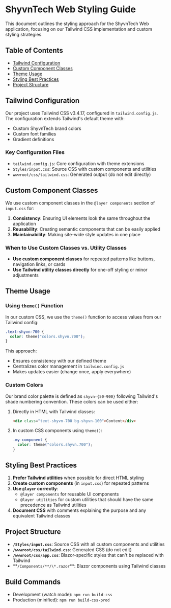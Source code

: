 # ShyvnTech Web Styling Guide

This document outlines the styling approach for the ShyvnTech Web application, focusing on our Tailwind CSS implementation and custom styling strategies.

## Table of Contents

- [Tailwind Configuration](#tailwind-configuration)
- [Custom Component Classes](#custom-component-classes)
- [Theme Usage](#theme-usage)
- [Styling Best Practices](#styling-best-practices)
- [Project Structure](#project-structure)

## Tailwind Configuration

Our project uses Tailwind CSS v3.4.17, configured in `tailwind.config.js`. The configuration extends Tailwind's default theme with:

- Custom ShyvnTech brand colors
- Custom font families
- Gradient definitions

### Key Configuration Files

- `tailwind.config.js`: Core configuration with theme extensions
- `Styles/input.css`: Source CSS with custom components and utilities
- `wwwroot/css/tailwind.css`: Generated output (do not edit directly)

## Custom Component Classes

We use custom component classes in the `@layer components` section of `input.css` for:

1. **Consistency**: Ensuring UI elements look the same throughout the application
2. **Reusability**: Creating semantic components that can be easily applied
3. **Maintainability**: Making site-wide style updates in one place

### When to Use Custom Classes vs. Utility Classes

- **Use custom component classes** for repeated patterns like buttons, navigation links, or cards
- **Use Tailwind utility classes directly** for one-off styling or minor adjustments

## Theme Usage

### Using `theme()` Function

In our custom CSS, we use the `theme()` function to access values from our Tailwind config:

```css
.text-shyvn-700 {
  color: theme("colors.shyvn.700");
}
```

This approach:

- Ensures consistency with our defined theme
- Centralizes color management in `tailwind.config.js`
- Makes updates easier (change once, apply everywhere)

### Custom Colors

Our brand color palette is defined as `shyvn-{50-900}` following Tailwind's shade numbering convention. These colors can be used either:

1. Directly in HTML with Tailwind classes:

   ```html
   <div class="text-shyvn-700 bg-shyvn-100">Content</div>
   ```

2. In custom CSS components using `theme()`:

   ```css
   .my-component {
     color: theme("colors.shyvn.700");
   }
   ```

## Styling Best Practices

1. **Prefer Tailwind utilities** when possible for direct HTML styling
2. **Create custom components** (in `input.css`) for repeated patterns
3. **Use `@layer` correctly**:
   - `@layer components` for reusable UI components
   - `@layer utilities` for custom utilities that should have the same precedence as Tailwind utilities
4. **Document CSS** with comments explaining the purpose and any equivalent Tailwind classes

## Project Structure

- **`/Styles/input.css`**: Source CSS with all custom components and utilities
- **`/wwwroot/css/tailwind.css`**: Generated CSS (do not edit)
- **`/wwwroot/css/app.css`**: Blazor-specific styles that can't be replaced with Tailwind
- **`/Components/**/\*.razor`\*\*: Blazor components using Tailwind classes

## Build Commands

- Development (watch mode): `npm run build-css`
- Production (minified): `npm run build-css-prod`
